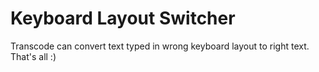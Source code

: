 Keyboard Layout Switcher
========================

Transcode can convert text typed in wrong keyboard layout to right text. That's all :)